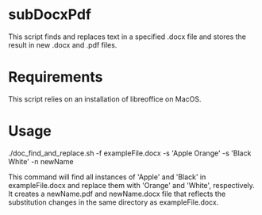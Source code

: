 # subDocxPdf
This script finds and replaces text in a specified .docx file and stores the result in new .docx and .pdf files.

# Requirements
This script relies on an installation of libreoffice on MacOS. 

# Usage 
./doc_find_and_replace.sh -f exampleFile.docx -s 'Apple Orange' -s 'Black White' -n newName

This command will find all instances of 'Apple' and 'Black' in exampleFile.docx and replace them with 'Orange' and 'White', respectively. It creates a newName.pdf and newName.docx file that reflects the substitution changes in the same directory as exampleFile.docx.
